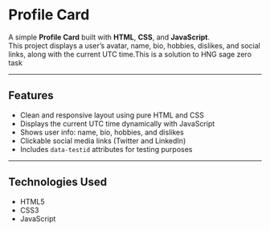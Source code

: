 # Profile Card

A simple  **Profile Card** built with **HTML**, **CSS**, and **JavaScript**.  
This project displays a user’s avatar, name, bio, hobbies, dislikes, and social links, along with the current UTC time.This is a solution to HNG sage zero task

---

## Features

- Clean and responsive layout using pure HTML and CSS  
- Displays the current UTC time dynamically with JavaScript  
- Shows user info: name, bio, hobbies, and dislikes  
- Clickable social media links (Twitter and LinkedIn)  
- Includes `data-testid` attributes for testing purposes  

---



## Technologies Used

- HTML5
- CSS3
- JavaScript


